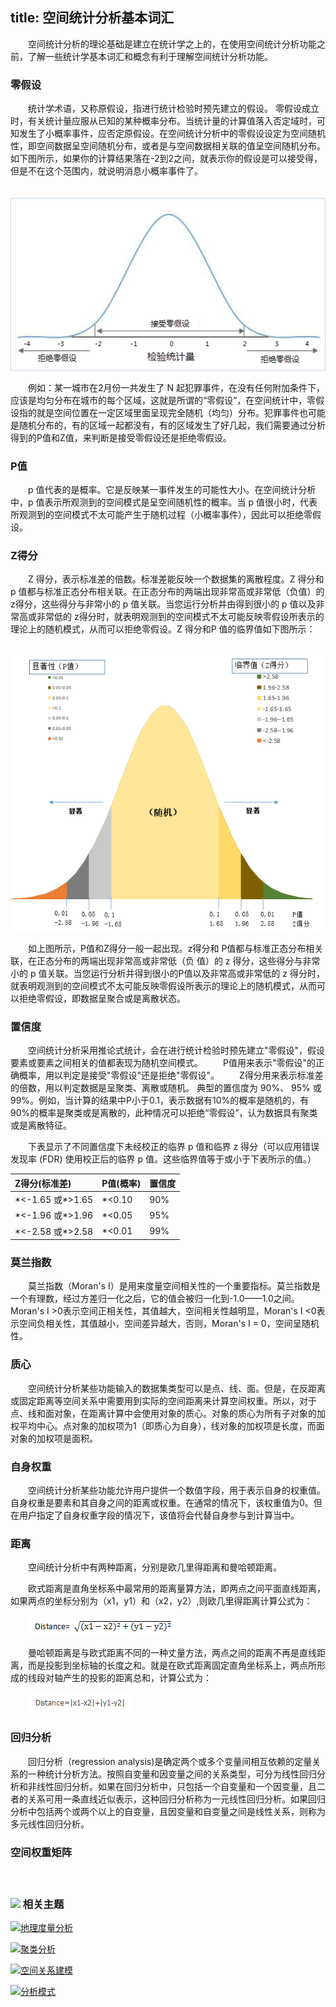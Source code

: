 title: 空间统计分析基本词汇
---
 
　　空间统计分析的理论基础是建立在统计学之上的，在使用空间统计分析功能之前，了解一些统计学基本词汇和概念有利于理解空间统计分析功能。

### 零假设

　　统计学术语，又称原假设，指进行统计检验时预先建立的假设。 零假设成立时，有关统计量应服从已知的某种概率分布。当统计量的计算值落入否定域时，可知发生了小概率事件，应否定原假设。在空间统计分析中的零假设设定为空间随机性，即空间数据呈空间随机分布，或者是与空间数据相关联的值呈空间随机分布。如下图所示，如果你的计算结果落在-2到2之间，就表示你的假设是可以接受得，但是不在这个范围内，就说明消息小概率事件了。

　　![](img/NullHypothesis.png)

　　例如：某一城市在2月份一共发生了 N 起犯罪事件，在没有任何附加条件下，应该是均匀分布在城市的每个区域，这就是所谓的“零假设”，在空间统计中，零假设指的就是空间位置在一定区域里面呈现完全随机（均匀）分布。犯罪事件也可能是随机分布的，有的区域一起都没有，有的区域发生了好几起，我们需要通过分析得到的P值和Z值，来判断是接受零假设还是拒绝零假设。

### P值

　　p 值代表的是概率。它是反映某一事件发生的可能性大小。在空间统计分析中，p 值表示所观测到的空间模式是呈空间随机性的概率。当 p 值很小时，代表所观测到的空间模式不太可能产生于随机过程（小概率事件），因此可以拒绝零假设。

### Z得分

　　Z 得分，表示标准差的倍数。标准差能反映一个数据集的离散程度。Z 得分和p 值都与标准正态分布相关联。在正态分布的两端出现非常高或非常低（负值）的 z得分，这些得分与非常小的 p 值关联。当您运行分析并由得到很小的 p 值以及非常高或非常低的 z得分时，就表明观测到的空间模式不太可能反映零假设所表示的理论上的随机模式，从而可以拒绝零假设。Z 得分和P 值的临界值如下图所示：

　　![](img/ZScore.png)

　　如上图所示，P值和Z得分一般一起出现。z得分和 P值都与标准正态分布相关联，在正态分布的两端出现非常高或非常低（负 值）的 z 得分，这些得分与非常小的 p 值关联。当您运行分析并得到很小的P值以及非常高或非常低的 z 得分时，就表明观测到的空间模式不太可能反映零假设所表示的理论上的随机模式，从而可以拒绝零假设，即数据呈聚合或是离散状态。


### 置信度

　　空间统计分析采用推论式统计，会在进行统计检验时预先建立"零假设"，假设要素或要素之间相关的值都表现为随机空间模式。 
　　P值用来表示"零假设"的正确概率，用以判定是接受"零假设"还是拒绝"零假设"。
　　Z得分用来表示标准差的倍数，用以判定数据是呈聚类、离散或随机。
   典型的置信度为 90%、 95% 或 99%。例如，当计算的结果中P小于0.1，表示数据有10%的概率是随机的，有90%的概率是聚类或是离散的，此种情况可以拒绝“零假设”，认为数据具有聚类或是离散特征。

　　下表显示了不同置信度下未经校正的临界 p 值和临界 z 得分（可以应用错误发现率 (FDR) 使用校正后的临界 p 值。这些临界值等于或小于下表所示的值。）

 Z得分(标准差)  |P值(概率)     | 置信度 
 :----------- | :--------- | :------------
 \*<-1.65 或\*>1.65 | \*<0.10   | 90% 
 \*<-1.96 或\*>1.96 | \*<0.05   | 95% 
 \*<-2.58 或\*>2.58 | \*<0.01   | 99% 

### 莫兰指数

　　莫兰指数（Moran's I）是用来度量空间相关性的一个重要指标。莫兰指数是一个有理数，经过方差归一化之后，它的值会被归一化到-1.0——1.0之间。Moran's I >0表示空间正相关性，其值越大，空间相关性越明显，Moran's I <0表示空间负相关性，其值越小，空间差异越大，否则，Moran's I = 0，空间呈随机性。

### 质心

　　空间统计分析某些功能输入的数据集类型可以是点、线、面。但是，在反距离或固定距离等空间关系中需要用到实际的空间距离来计算空间权重。所以，对于点、线和面对象，在距离计算中会使用对象的质心。对象的质心为所有子对象的加权平均中心。点对象的加权项为1（即质心为自身），线对象的加权项是长度，而面对象的加权项是面积。

### 自身权重

　　空间统计分析某些功能允许用户提供一个数值字段，用于表示自身的权重值。自身权重是要素和其自身之间的距离或权重。在通常的情况下，该权重值为0。但在用户指定了自身权重字段的情况下，该值将会代替自身参与到计算当中。

### 距离

　　空间统计分析中有两种距离，分别是欧几里得距离和曼哈顿距离。

　　欧式距离是直角坐标系中最常用的距离量算方法，即两点之间平面直线距离，如果两点的坐标分别为（x1，y1）和（x2，y2）,则欧几里得距离计算公式为：

　　![](img/Distance1.png)

　　曼哈顿距离是与欧式距离不同的一种丈量方法，两点之间的距离不再是直线距离，而是投影到坐标轴的长度之和。就是在欧式距离固定直角坐标系上，两点所形成的线段对轴产生的投影的距离总和，计算公式为：

　　![](img/Distance2.png)

### 回归分析

　　回归分析（regression analysis)是确定两个或多个变量间相互依赖的定量关系的一种统计分析方法。按照自变量和因变量之间的关系类型，可分为线性回归分析和非线性回归分析。如果在回归分析中，只包括一个自变量和一个因变量，且二者的关系可用一条直线近似表示，这种回归分析称为一元线性回归分析。如果回归分析中包括两个或两个以上的自变量，且因变量和自变量之间是线性关系，则称为多元线性回归分析。

### 空间权重矩阵

　　


### ![](img/seealso.png) 相关主题

![](img/smalltitle.png)[地理度量分析](MeasureGeographicDistributions.html)

![](img/smalltitle.png)[聚类分析](Clusters.html)

![](img/smalltitle.png)[空间关系建模](SpatialRelationshipModeling.html)

![](img/smalltitle.png)[分析模式](AnalyzingPatterns.html)


